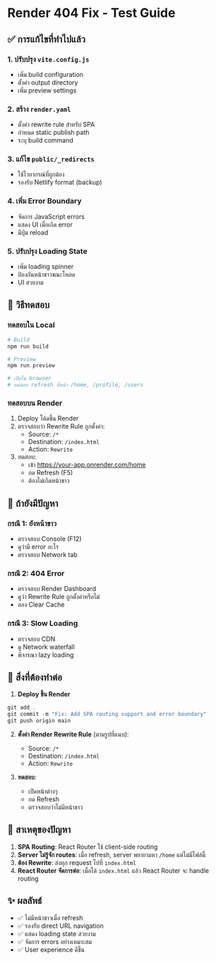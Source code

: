 # Render 404 Fix - Test Guide

## ✅ การแก้ไขที่ทำไปแล้ว

### 1. ปรับปรุง `vite.config.js`
- เพิ่ม build configuration
- ตั้งค่า output directory
- เพิ่ม preview settings

### 2. สร้าง `render.yaml`
- ตั้งค่า rewrite rule สำหรับ SPA
- กำหนด static publish path
- ระบุ build command

### 3. แก้ไข `public/_redirects`
- ใช้ไวยากรณ์ที่ถูกต้อง
- รองรับ Netlify format (backup)

### 4. เพิ่ม Error Boundary
- จัดการ JavaScript errors
- แสดง UI เมื่อเกิด error
- มีปุ่ม reload

### 5. ปรับปรุง Loading State
- เพิ่ม loading spinner
- ป้องกันหน้าขาวขณะโหลด
- UI สวยงาม

## 🧪 วิธีทดสอบ

### ทดสอบใน Local
```powershell
# Build
npm run build

# Preview
npm run preview

# เปิดใน browser
# ทดสอบ refresh ที่หน้า /home, /profile, /users
```

### ทดสอบบน Render
1. Deploy โค้ดขึ้น Render
2. ตรวจสอบว่า Rewrite Rule ถูกตั้งค่า:
   - Source: `/*`
   - Destination: `/index.html`
   - Action: `Rewrite`
3. ทดสอบ:
   - เข้า https://your-app.onrender.com/home
   - กด Refresh (F5)
   - ต้องไม่เกิดหน้าขาว

## 🔧 ถ้ายังมีปัญหา

### กรณี 1: ยังหน้าขาว
- ตรวจสอบ Console (F12)
- ดูว่ามี error อะไร
- ตรวจสอบ Network tab

### กรณี 2: 404 Error
- ตรวจสอบ Render Dashboard
- ดูว่า Rewrite Rule ถูกตั้งค่าหรือไม่
- ลอง Clear Cache

### กรณี 3: Slow Loading
- ตรวจสอบ CDN
- ดู Network waterfall
- พิจารณา lazy loading

## 📝 สิ่งที่ต้องทำต่อ

1. **Deploy ขึ้น Render**
```powershell
git add .
git commit -m "Fix: Add SPA routing support and error boundary"
git push origin main
```

2. **ตั้งค่า Render Rewrite Rule** (ตามรูปที่แนบ):
   - Source: `/*`
   - Destination: `/index.html`
   - Action: `Rewrite`

3. **ทดสอบ**:
   - เปิดหน้าต่างๆ
   - กด Refresh
   - ตรวจสอบว่าไม่มีหน้าขาว

## 🎯 สาเหตุของปัญหา

1. **SPA Routing**: React Router ใช้ client-side routing
2. **Server ไม่รู้จัก routes**: เมื่อ refresh, server พยายามหา `/home` แต่ไม่มีไฟล์นี้
3. **ต้อง Rewrite**: ส่งทุก request ไปที่ `index.html`
4. **React Router จัดการต่อ**: เมื่อได้ `index.html` แล้ว React Router จะ handle routing

## ✨ ผลลัพธ์

- ✅ ไม่มีหน้าขาวเมื่อ refresh
- ✅ รองรับ direct URL navigation
- ✅ แสดง loading state สวยงาม
- ✅ จัดการ errors อย่างเหมาะสม
- ✅ User experience ดีขึ้น
